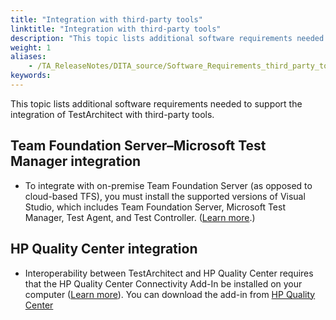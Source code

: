 ```yaml
--- 
title: "Integration with third-party tools"
linktitle: "Integration with third-party tools"
description: "This topic lists additional software requirements needed to support the integration of TestArchitect with third-party tools."
weight: 1
aliases: 
    - /TA_ReleaseNotes/DITA_source/Software_Requirements_third_party_tools.html
keywords: 
---
```


This topic lists additional software requirements needed to support the integration of TestArchitect with third-party tools.

## Team Foundation Server–Microsoft Test Manager integration

-   To integrate with on-premise Team Foundation Server \(as opposed to cloud-based TFS\), you must install the supported versions of Visual Studio, which includes Team Foundation Server, Microsoft Test Manager, Test Agent, and Test Controller. \([Learn more](/user-guide/integration-with-third-party-tools/tfs-integration/on-premises-tfs-environment-configuration/).\)

## HP Quality Center integration

-   Interoperability between TestArchitect and HP Quality Center requires that the HP Quality Center Connectivity Add-In be installed on your computer \([Learn more](/user-guide/integration-with-third-party-tools/hp-quality-center/configuring-integration-with-hp-quality-center/)\). You can download the add-in from [HP Quality Center](https://centre.qualitat.solucions.gencat.cat/qcbin/TDConnectivity_index.html)



